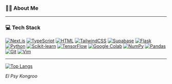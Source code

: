 ### 👨‍💻 About Me



---

### 💻  Tech Stack

[![Next.js](https://img.shields.io/badge/Next.js-black?logo=next.js&logoColor=white)](#) [![TypeScript](https://img.shields.io/badge/TypeScript-3178C6?logo=typescript&logoColor=fff)](#) [![HTML](https://img.shields.io/badge/HTML-%23E34F26.svg?logo=html5&logoColor=white)](#) [![TailwindCSS](https://img.shields.io/badge/Tailwind%20CSS-%2338B2AC.svg?logo=tailwind-css&logoColor=white)](#) [![Supabase](https://img.shields.io/badge/Supabase-3FCF8E?logo=supabase&logoColor=fff)](#)  [![Flask](https://img.shields.io/badge/Flask-000?logo=flask&logoColor=fff)](#)  [![Python](https://img.shields.io/badge/Python-3776AB?logo=python&logoColor=fff)](#) [![Scikit-learn](https://img.shields.io/badge/-scikit--learn-%23F7931E?logo=scikit-learn&logoColor=white)](#) [![TensorFlow](https://img.shields.io/badge/TensorFlow-ff8f00?logo=tensorflow&logoColor=white)](#) [![Google Colab](https://img.shields.io/badge/Google%20Colab-F9AB00?logo=googlecolab&logoColor=fff)](#) [![NumPy](https://img.shields.io/badge/NumPy-4DABCF?logo=numpy&logoColor=fff)](#) [![Pandas](https://img.shields.io/badge/Pandas-150458?logo=pandas&logoColor=fff)](#) [![Git](https://img.shields.io/badge/Git-F05032?logo=git&logoColor=fff)](#) [![Vim](https://img.shields.io/badge/Vim-%2311AB00.svg?logo=vim&logoColor=white)](#)


---

[![Top Langs](https://github-readme-stats.vercel.app/api/top-langs/?username=ishaan55&layout=compact&hide=cmake&exclude_repo=dotfiles&theme=radical)](https://github.com/anuraghazra/github-readme-stats)

*El Psy Kongroo*

